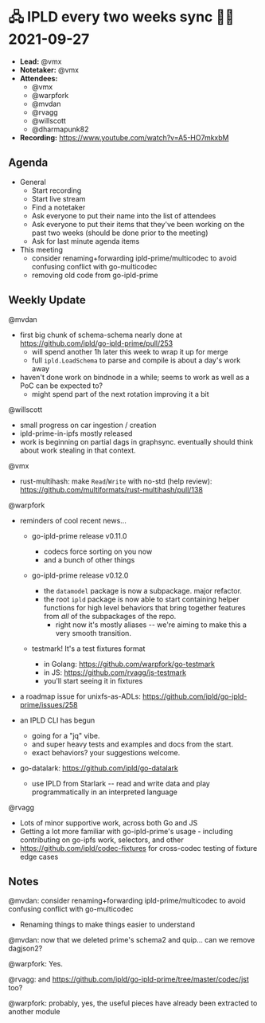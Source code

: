 # 🖧 IPLD every two weeks sync 🙌🏽 2021-09-27

- **Lead:** @vmx
- **Notetaker:** @vmx
- **Attendees:**
  - @vmx
  - @warpfork
  - @mvdan
  - @rvagg 
  - @willscott
  - @dharmapunk82
- **Recording:** https://www.youtube.com/watch?v=A5-HO7mkxbM

## Agenda

- General
  - Start recording
  - Start live stream
  - Find a notetaker
  - Ask everyone to put their name into the list of attendees
  - Ask everyone to put their items that they've been working on the past two weeks (should be done prior to the meeting)
  - Ask for last minute agenda items
- This meeting
  - consider renaming+forwarding ipld-prime/multicodec to avoid confusing conflict with go-multicodec
  - removing old code from go-ipld-prime


## Weekly Update

@mvdan
 - first big chunk of schema-schema nearly done at https://github.com/ipld/go-ipld-prime/pull/253
     - will spend another 1h later this week to wrap it up for merge
     - full `ipld.LoadSchema` to parse and compile is about a day's work away
 - haven't done work on bindnode in a while; seems to work as well as a PoC can be expected to?
     - might spend part of the next rotation improving it a bit

@willscott
 - small progress on car ingestion / creation
 - ipld-prime-in-ipfs mostly released
 - work is beginning on partial dags in graphsync. eventually should think about work stealing in that context.

@vmx
 - rust-multihash: make `Read`/`Write` with no-std (help review): https://github.com/multiformats/rust-multihash/pull/138

@warpfork

- reminders of cool recent news...
   - go-ipld-prime release v0.11.0
      - codecs force sorting on you now
      - and a bunch of other things

   - go-ipld-prime release v0.12.0
      - the `datamodel` package is now a subpackage.  major refactor.
      - the root `ipld` package is now able to start containing helper functions for high level behaviors that bring together features from *all* of the subpackages of the repo.
         - right now it's mostly aliases -- we're aiming to make this a very smooth transition.

   - testmark!  It's a test fixtures format
      - in Golang: https://github.com/warpfork/go-testmark
      - in JS: https://github.com/rvagg/js-testmark
      - you'll start seeing it in fixtures

- a roadmap issue for unixfs-as-ADLs: https://github.com/ipld/go-ipld-prime/issues/258

- an IPLD CLI has begun
   - going for a "jq" vibe.
   - and super heavy tests and examples and docs from the start.
   - exact behaviors?  your suggestions welcome.

- go-datalark: https://github.com/ipld/go-datalark
   - use IPLD from Starlark -- read and write data and play programmatically in an interpreted language

@rvagg
 - Lots of minor supportive work, across both Go and JS
 - Getting a lot more familiar with go-ipld-prime's usage - including contributing on go-ipfs work, selectors, and other
 - https://github.com/ipld/codec-fixtures for cross-codec testing of fixture edge cases

## Notes

<!-- After each call, the notetaker submits a PR to https://github.com/ipld/team-mgmt to store the notes on the meeting-notes folder -->

@mvdan: consider renaming+forwarding ipld-prime/multicodec to avoid confusing conflict with go-multicodec

 - Renaming things to make things easier to understand

@mvdan: now that we deleted prime's schema2 and quip... can we remove dagjson2?

@warpfork: Yes.
 
 @rvagg: and https://github.com/ipld/go-ipld-prime/tree/master/codec/jst too?
 
 @warpfork: probably, yes, the useful pieces have already been extracted to another module
